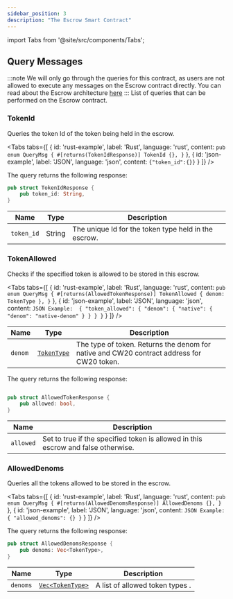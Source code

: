 ```yaml
---
sidebar_position: 3
description: "The Escrow Smart Contract"
---
```

import Tabs from '@site/src/components/Tabs';

## Query Messages 
:::note
We will only go through the queries for this contract, as users are not allowed to execute any messages on the Escrow contract directly.
You can read about the Escrow architecture [here](../Architecture%20Overview/Architecture/Integrated%20Chains%20Layer/escrows.md)
:::
List of queries that can be performed on the Escrow contract.

### TokenId
Queries the token Id of the token being held in the escrow.

<Tabs tabs={[
{
id: 'rust-example',
label: 'Rust',
language: 'rust',
content: `
pub enum QueryMsg {
    #[returns(TokenIdResponse)]
    TokenId {},
}
`
},
{
id: 'json-example',
label: 'JSON',
language: 'json',
content: `
{"token_id":{}}
`
}
]} />

The query returns the following response:

```rust
pub struct TokenIdResponse {
    pub token_id: String,
}
```
| Name          | Type |Description                       |
|---------------|-----------------------------------|-------|
| `token_id`       | String| The unique Id for the token type held in the escrow.|

### TokenAllowed

Checks if the specified token is allowed to be stored in this escrow.

<Tabs tabs={[
{
id: 'rust-example',
label: 'Rust',
language: 'rust',
content: `
pub enum QueryMsg {
    #[returns(AllowedTokenResponse)]
    TokenAllowed { denom: TokenType },
}
`
},
{
id: 'json-example',
label: 'JSON',
language: 'json',
content: `
JSON Example: 
{
  "token_allowed": {
    "denom": {
      "native": {
        "denom": "native-denom"
      }
    }
  }
}
`
}
]} />
&nbsp;

| **Name** | **Type**      | **Description**                   |
|----------|---------------|-----------------------------------|
| `denom`  | [`TokenType`](../Euclid%20Smart%20Contracts/overview#tokentype)   | The type of token. Returns the denom for native and CW20 contract address for CW20 token.   |

The query returns the following response:

```rust

pub struct AllowedTokenResponse {
    pub allowed: bool,
}
```
| Name          | Description                       |
|---------------|-----------------------------------|
| `allowed`       | Set to true if the specified token is allowed in this escrow and false otherwise. |

### AllowedDenoms
Queries all the tokens allowed to be stored in the escrow.

<Tabs tabs={[
{
id: 'rust-example',
label: 'Rust',
language: 'rust',
content: `
pub enum QueryMsg {
     #[returns(AllowedDenomsResponse)]
    AllowedDenoms {},
}
`
},
{
id: 'json-example',
label: 'JSON',
language: 'json',
content: `
JSON Example: 
{
  "allowed_denoms": {}
}
`
}
]} />

The query returns the following response:

```rust
pub struct AllowedDenomsResponse {
    pub denoms: Vec<TokenType>,
}
```
| **Name** | **Type**            | **Description**                              |
|----------|---------------------|----------------------------------------------|
| `denoms` | [`Vec<TokenType>`](../Euclid%20Smart%20Contracts/overview#tokentype)    | A list of allowed token types . |